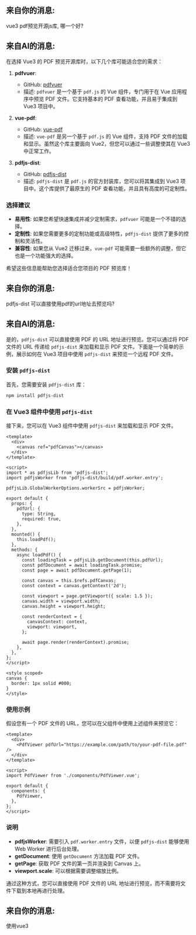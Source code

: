 ## 来自你的消息:
vue3  pdf预览开源js库, 哪一个好?

## 来自AI的消息:
在选择 Vue3 的 PDF 预览开源库时，以下几个库可能适合您的需求：

1. **pdfvuer**:
   - GitHub: [pdfvuer](https://github.com/sayanghoshx/pdfvuer)
   - 描述: `pdfvuer` 是一个基于 `pdf.js` 的 Vue 组件，专门用于在 Vue 应用程序中预览 PDF 文件。它支持基本的 PDF 查看功能，并且易于集成到 Vue3 项目中。

2. **vue-pdf**:
   - GitHub: [vue-pdf](https://github.com/FranckFreiburger/vue-pdf)
   - 描述: `vue-pdf` 是另一个基于 `pdf.js` 的 Vue 组件，支持 PDF 文件的加载和显示。虽然这个库主要面向 Vue2，但您可以通过一些调整使其在 Vue3 中正常工作。

3. **pdfjs-dist**:
   - GitHub: [pdfjs-dist](https://github.com/mozilla/pdf.js/tree/master/examples/webpack)
   - 描述: `pdfjs-dist` 是 `pdf.js` 的官方封装库，您可以将其集成到 Vue3 项目中。这个库提供了最原生的 PDF 查看功能，并且具有高度的可定制性。

### 选择建议
- **易用性**: 如果您希望快速集成并减少定制需求，`pdfvuer` 可能是一个不错的选择。
- **定制性**: 如果您需要更多的定制功能或高级特性，`pdfjs-dist` 提供了更多的控制和灵活性。
- **兼容性**: 如果您从 Vue2 迁移过来，`vue-pdf` 可能需要一些额外的调整，但它也是一个功能强大的选择。

希望这些信息能帮助您选择适合您项目的 PDF 预览库！

## 来自你的消息:
pdfjs-dist 可以直接使用pdf的url地址去预览吗?

## 来自AI的消息:
是的，`pdfjs-dist` 可以直接使用 PDF 的 URL 地址进行预览。您可以通过将 PDF 文件的 URL 传递给 `pdfjs-dist` 来加载和显示 PDF 文件。下面是一个简单的示例，展示如何在 Vue3 项目中使用 `pdfjs-dist` 来预览一个远程 PDF 文件。

### 安装 `pdfjs-dist`

首先，您需要安装 `pdfjs-dist` 库：

```bash
npm install pdfjs-dist
```

### 在 Vue3 组件中使用 `pdfjs-dist`

接下来，您可以在 Vue3 组件中使用 `pdfjs-dist` 来加载和显示 PDF 文件。

```vue
<template>
  <div>
    <canvas ref="pdfCanvas"></canvas>
  </div>
</template>

<script>
import * as pdfjsLib from 'pdfjs-dist';
import pdfjsWorker from 'pdfjs-dist/build/pdf.worker.entry';

pdfjsLib.GlobalWorkerOptions.workerSrc = pdfjsWorker;

export default {
  props: {
    pdfUrl: {
      type: String,
      required: true,
    },
  },
  mounted() {
    this.loadPdf();
  },
  methods: {
    async loadPdf() {
      const loadingTask = pdfjsLib.getDocument(this.pdfUrl);
      const pdfDocument = await loadingTask.promise;
      const page = await pdfDocument.getPage(1);

      const canvas = this.$refs.pdfCanvas;
      const context = canvas.getContext('2d');

      const viewport = page.getViewport({ scale: 1.5 });
      canvas.width = viewport.width;
      canvas.height = viewport.height;

      const renderContext = {
        canvasContext: context,
        viewport: viewport,
      };

      await page.render(renderContext).promise;
    },
  },
};
</script>

<style scoped>
canvas {
  border: 1px solid #000;
}
</style>
```

### 使用示例

假设您有一个 PDF 文件的 URL，您可以在父组件中使用上述组件来预览它：

```vue
<template>
  <div>
    <PdfViewer pdfUrl="https://example.com/path/to/your-pdf-file.pdf" />
  </div>
</template>

<script>
import PdfViewer from './components/PdfViewer.vue';

export default {
  components: {
    PdfViewer,
  },
};
</script>
```

### 说明

- **pdfjsWorker**: 需要引入 `pdf.worker.entry` 文件，以便 `pdfjs-dist` 能够使用 Web Worker 进行后台处理。
- **getDocument**: 使用 `getDocument` 方法加载 PDF 文件。
- **getPage**: 获取 PDF 文件的第一页并渲染到 Canvas 上。
- **viewport.scale**: 可以根据需要调整缩放比例。

通过这种方式，您可以直接使用 PDF 文件的 URL 地址进行预览，而不需要将文件下载到本地再进行处理。

## 来自你的消息:
使用vue3 <script setup> 结合 pdfjs-dist 实现pdf预览, 预览的配置项要很详细, 使用完整的例子并附加代码说明.

## 来自AI的消息:
好的，下面是一个使用 Vue3 的 `<script setup>` 语法结合 `pdfjs-dist` 实现 PDF 预览的完整示例。这个示例将包括详细的配置项和代码说明。

### 安装 `pdfjs-dist`

首先，您需要安装 `pdfjs-dist` 库：

```bash
npm install pdfjs-dist
```

### 创建 PDF 预览组件

接下来，创建一个新的 Vue3 组件 `PdfViewer.vue`，并使用 `<script setup>` 语法。

```vue
<template>
  <div>
    <canvas ref="pdfCanvas"></canvas>
  </div>
</template>

<script setup>
import { ref, onMounted } from 'vue';
import * as pdfjsLib from 'pdfjs-dist';
import pdfjsWorker from 'pdfjs-dist/build/pdf.worker.entry';

// 设置 PDF.js 的全局 worker 路径
pdfjsLib.GlobalWorkerOptions.workerSrc = pdfjsWorker;

// 接收 PDF 文件的 URL
const props = defineProps({
  pdfUrl: {
    type: String,
    required: true,
  },
});

// 获取 Canvas 元素的引用
const pdfCanvas = ref(null);

// 在组件挂载后加载 PDF 文件
onMounted(async () => {
  await loadPdf();
});

// 加载并渲染 PDF 文件的函数
async function loadPdf() {
  try {
    // 创建一个加载任务
    const loadingTask = pdfjsLib.getDocument(props.pdfUrl);
    const pdfDocument = await loadingTask.promise;

    // 获取第一页
    const page = await pdfDocument.getPage(1);

    // 获取 Canvas 元素的上下文
    const canvas = pdfCanvas.value;
    const context = canvas.getContext('2d');

    // 设置视图比例
    const viewport = page.getViewport({ scale: 1.5 });
    canvas.width = viewport.width;
    canvas.height = viewport.height;

    // 创建渲染上下文
    const renderContext = {
      canvasContext: context,
      viewport: viewport,
    };

    // 渲染页面
    await page.render(renderContext).promise;
  } catch (error) {
    console.error('Error rendering PDF:', error);
  }
}
</script>

<style scoped>
canvas {
  border: 1px solid #000;
}
</style>
```

### 使用示例

假设您有一个 PDF 文件的 URL，您可以在父组件中使用上述组件来预览它：

```vue
<template>
  <div>
    <PdfViewer pdfUrl="https://example.com/path/to/your-pdf-file.pdf" />
  </div>
</template>

<script setup>
import PdfViewer from './components/PdfViewer.vue';
</script>
```

### 代码说明

1. **导入依赖**:
   - `pdfjs-dist`: 用于处理 PDF 文件的核心库。
   - `pdfjs-dist/build/pdf.worker.entry`: `pdfjs-dist` 的 Web Worker 入口文件。

2. **设置全局 worker 路径**:
   - `pdfjsLib.GlobalWorkerOptions.workerSrc = pdfjsWorker;`: 设置 `pdfjs-dist` 的 Web Worker 路径。

3. **接收 PDF URL**:
   - `const props = defineProps({ pdfUrl: { type: String, required: true } });`: 定义一个 `pdfUrl` 属性，用于接收 PDF 文件的 URL。

4. **获取 Canvas 元素的引用**:
   - `const pdfCanvas = ref(null);`: 使用 `ref` 获取 Canvas 元素的引用。

5. **在组件挂载后加载 PDF 文件**:
   - `onMounted(async () => { await loadPdf(); });`: 在组件挂载后调用 `loadPdf` 函数加载和渲染 PDF 文件。

6. **加载并渲染 PDF 文件**:
   - `const loadingTask = pdfjsLib.getDocument(props.pdfUrl);`: 创建一个加载任务。
   - `const pdfDocument = await loadingTask.promise;`: 等待 PDF 文件加载完成。
   - `const page = await pdfDocument.getPage(1);`: 获取 PDF 文件的第一页。
   - `const viewport = page.getViewport({ scale: 1.5 });`: 设置视图比例。
   - `const renderContext = { canvasContext: context, viewport: viewport };`: 创建渲染上下文。
   - `await page.render(renderContext).promise;`: 渲染页面到 Canvas 上。

通过这种方式，您可以使用 Vue3 的 `<script setup>` 语法结合 `pdfjs-dist` 实现 PDF 文件的预览。您可以根据需要调整视图比例和其他配置项。

## 来自你的消息:
vue2 实现excel 预览可以使用哪些库, 哪一个好?如果不使用npm, 要如何引入?

## 来自AI的消息:
在 Vue2 中实现 Excel 预览，您可以选择以下几个库：

### 1. **SheetJS / xlsx**
- GitHub: [SheetJS/xlsx](https://github.com/SheetJS/sheetjs)
- 描述: `SheetJS / xlsx` 是一个流行的 JavaScript 库，用于读取和写入 Excel 文件。它支持多种 Excel 文件格式（如 XLSX、XLS、CSV 等），并且可以通过简单的 API 快速解析和生成电子表格数据。

### 2. **exceljs**
- GitHub: [exceljs](https://github.com/exceljs/exceljs)
- 描述: `exceljs` 是另一个功能强大的 JavaScript 库，用于读取、操作和写入 Excel 文件。它支持多种 Excel 文件格式，并且提供了丰富的 API 来处理电子表格数据。

### 3. **Handsontable**
- GitHub: [Handsontable](https://github.com/handsontable/handsontable)
- 描述: `Handsontable` 是一个强大的数据网格组件，支持 Excel 风格的编辑和数据处理功能。虽然它主要用于表格数据的展示和编辑，但也可以用于 Excel 文件的预览。

### 选择建议
- **SheetJS / xlsx**: 如果您只需要简单的 Excel 文件解析和预览功能，`SheetJS / xlsx` 是一个非常好的选择。它易于使用且功能强大。
- **exceljs**: 如果您需要对 Excel 文件进行更复杂的操作（如数据处理、样式调整等），`exceljs` 是一个更强大的选择。
- **Handsontable**: 如果您需要一个更丰富的数据网格组件，并且希望支持 Excel 风格的编辑功能，`Handsontable` 是一个不错的选择。

### 如何在 Vue2 中使用 `SheetJS / xlsx`

#### 使用 npm 引入

1. 安装 `SheetJS / xlsx`：

```bash
npm install xlsx
```

2. 在 Vue2 组件中使用：

```vue
<template>
  <div>
    <input type="file" @change="handleFileUpload" />
    <div v-if="data" v-html="data"></div>
  </div>
</template>

<script>
import XLSX from 'xlsx';

export default {
  data() {
    return {
      data: null,
    };
  },
  methods: {
    handleFileUpload(event) {
      const file = event.target.files[0];
      const reader = new FileReader();

      reader.onload = (e) => {
        const data = new Uint8Array(e.target.result);
        const workbook = XLSX.read(data, { type: 'array' });
        const firstSheetName = workbook.SheetNames[0];
        const worksheet = workbook.Sheets[firstSheetName];
        this.data = XLSX.utils.sheet_to_html(worksheet);
      };

      reader.readAsArrayBuffer(file);
    },
  },
};
</script>
```

#### 不使用 npm 引入

如果您不想使用 npm 引入库，可以直接从 CDN 引入 `SheetJS / xlsx` 库。

1. 在 HTML 文件中引入：

```html
<script src="https://cdnjs.cloudflare.com/ajax/libs/xlsx/0.17.0/xlsx.full.min.js"></script>
```

2. 在 Vue2 组件中使用：

```vue
<template>
  <div>
    <input type="file" @change="handleFileUpload" />
    <div v-if="data" v-html="data"></div>
  </div>
</template>

<script>
export default {
  data() {
    return {
      data: null,
    };
  },
  methods: {
    handleFileUpload(event) {
      const file = event.target.files[0];
      const reader = new FileReader();

      reader.onload = (e) => {
        const data = new Uint8Array(e.target.result);
        const workbook = XLSX.read(data, { type: 'array' });
        const firstSheetName = workbook.SheetNames[0];
        const worksheet = workbook.Sheets[firstSheetName];
        this.data = XLSX.utils.sheet_to_html(worksheet);
      };

      reader.readAsArrayBuffer(file);
    },
  },
};
</script>
```

### 代码说明

1. **文件上传**:
   - `<input type="file" @change="handleFileUpload" />`: 创建一个文件上传输入框，并在文件选择后调用 `handleFileUpload` 方法。

2. **文件读取和解析**:
   - `const file = event.target.files[0];`: 获取用户选择的文件。
   - `const reader = new FileReader();`: 创建一个 `FileReader` 实例。
   - `reader.onload = (e) => { ... };`: 定义文件读取完成后的回调函数。
   - `const data = new Uint8Array(e.target.result);`: 将文件读取结果转换为 Uint8Array 格式。
   - `const workbook = XLSX.read(data, { type: 'array' });`: 使用 `SheetJS / xlsx` 库解析 Excel 文件。
   - `const firstSheetName = workbook.SheetNames[0];`: 获取第一个工作表的名称。
   - `const worksheet = workbook.Sheets[firstSheetName];`: 获取第一个工作表。
   - `this.data = XLSX.utils.sheet_to_html(worksheet);`: 将工作表数据转换为 HTML 格式并显示。

通过这种方式，您可以在 Vue2 中实现 Excel 文件的预览功能，并且可以选择使用 npm 或直接从 CDN 引入 `SheetJS / xlsx` 库。

## 来自你的消息:
SheetJS / xlsx 可以通过excel的url地址进行预览吗?

## 来自AI的消息:
`SheetJS / xlsx` 库主要用于在前端处理 Excel 文件，但它本身并不直接支持通过 URL 地址进行 Excel 文件的预览。不过，您可以通过一系列步骤来实现这一功能，具体如下：

### 实现步骤

1. **通过 URL 获取 Excel 文件**：
   - 使用 `fetch` 或 `XMLHttpRequest` 从 URL 获取 Excel 文件的二进制数据。

2. **将二进制数据转换为 ArrayBuffer**：
   - 将获取到的二进制数据转换为 `ArrayBuffer` 格式。

3. **使用 `SheetJS / xlsx` 解析 ArrayBuffer**：
   - 使用 `SheetJS / xlsx` 库解析 `ArrayBuffer`，并将其转换为 HTML 表格或其他格式进行预览。

### 代码示例

以下是一个完整的代码示例，展示如何在 Vue2 中通过 URL 地址预览 Excel 文件：

```vue
<template>
  <div>
    <button @click="previewExcel">预览 Excel</button>
    <div v-if="data" v-html="data"></div>
  </div>
</template>

<script>
import XLSX from 'xlsx';

export default {
  data() {
    return {
      data: null,
    };
  },
  methods: {
    async previewExcel() {
      const url = 'https://example.com/path/to/your/excel.xlsx'; // 替换为您的 Excel 文件 URL
      const response = await fetch(url);
      const buffer = await response.arrayBuffer();

      const workbook = XLSX.read(buffer, { type: 'array' });
      const firstSheetName = workbook.SheetNames[0];
      const worksheet = workbook.Sheets[firstSheetName];
      this.data = XLSX.utils.sheet_to_html(worksheet);
    },
  },
};
</script>
```

### 代码说明

1. **获取 Excel 文件**：
   - `const url = 'https://example.com/path/to/your/excel.xlsx';`: 替换为实际的 Excel 文件 URL。
   - `const response = await fetch(url);`: 使用 `fetch` 从 URL 获取 Excel 文件。

2. **转换为 ArrayBuffer**：
   - `const buffer = await response.arrayBuffer();`: 将获取到的二进制数据转换为 `ArrayBuffer` 格式。

3. **解析 ArrayBuffer**：
   - `const workbook = XLSX.read(buffer, { type: 'array' });`: 使用 `SheetJS / xlsx` 库解析 `ArrayBuffer`，生成 `workbook` 对象。
   - `const firstSheetName = workbook.SheetNames[0];`: 获取第一个工作表的名称。
   - `const worksheet = workbook.Sheets[firstSheetName];`: 获取第一个工作表。
   - `this.data = XLSX.utils.sheet_to_html(worksheet);`: 将工作表数据转换为 HTML 表格格式并显示。

### 注意事项

1. **跨域问题**：
   - 如果 Excel 文件位于不同的域中，可能会遇到跨域问题。您需要在服务器端配置 CORS（跨域资源共享）策略，允许前端应用访问该资源。

2. **文件大小**：
   - 如果 Excel 文件非常大，解析和转换过程可能会消耗较多时间和内存。在这种情况下，您可能需要考虑分页或其他优化策略。

通过上述步骤，您可以在 Vue2 中通过 URL 地址预览 Excel 文件，利用 `SheetJS / xlsx` 库进行文件解析和转换。


